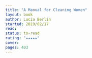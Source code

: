 ```yaml
---
title: "A Manual for Cleaning Women"
layout: book
author: Lucia Berlin
started: 2019/02/17
read: 
status: to-read
rating: "★★★★★"
cover: 
pages: 403
---
```

